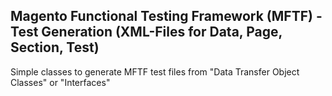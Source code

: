## Magento Functional Testing Framework (MFTF) - Test Generation (XML-Files for Data, Page, Section, Test)

Simple classes to generate MFTF test files from "Data Transfer Object Classes" or "Interfaces"
